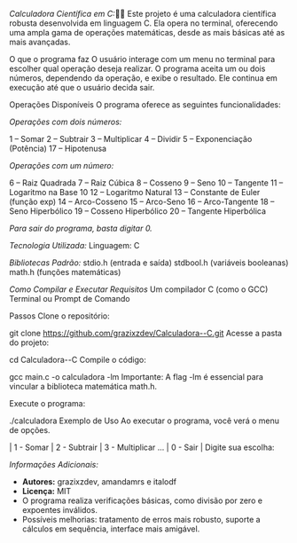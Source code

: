 *Calculadora Científica em C:*🎨🔢
Este projeto é uma calculadora científica robusta desenvolvida em linguagem C. Ela opera no terminal, oferecendo uma ampla gama de operações matemáticas, desde as mais básicas até as mais avançadas.

O que o programa faz
O usuário interage com um menu no terminal para escolher qual operação deseja realizar. O programa aceita um ou dois números, dependendo da operação, e exibe o resultado. Ele continua em execução até que o usuário decida sair.

Operações Disponíveis
O programa oferece as seguintes funcionalidades:

*Operações com dois números:*

1 – Somar
2 – Subtrair
3 – Multiplicar
4 – Dividir
5 – Exponenciação (Potência)
17 – Hipotenusa

*Operações com um número:*

6 – Raiz Quadrada
7 – Raiz Cúbica
8 – Cosseno
9 – Seno
10 – Tangente
11 – Logaritmo na Base 10
12 – Logaritmo Natural
13 – Constante de Euler (função exp)
14 – Arco-Cosseno
15 – Arco-Seno
16 – Arco-Tangente
18 – Seno Hiperbólico
19 – Cosseno Hiperbólico
20 – Tangente Hiperbólica

*Para sair do programa, basta digitar 0.*

*Tecnologia Utilizada:*
Linguagem: C

*Bibliotecas Padrão:*
stdio.h (entrada e saída)
stdbool.h (variáveis booleanas)
math.h (funções matemáticas)

*Como Compilar e Executar*
_Requisitos_
Um compilador C (como o GCC)
Terminal ou Prompt de Comando

Passos
Clone o repositório:

git clone https://github.com/grazixzdev/Calculadora--C.git
Acesse a pasta do projeto:

cd Calculadora--C
Compile o código:

gcc main.c -o calculadora -lm
Importante: A flag -lm é essencial para vincular a biblioteca matemática math.h.

Execute o programa:

./calculadora
Exemplo de Uso
Ao executar o programa, você verá o menu de opções.

| 1 - Somar
| 2 - Subtrair
| 3 - Multiplicar
...
| 0 - Sair
| Digite sua escolha:

*Informações Adicionais:*
- **Autores:** grazixzdev, amandamrs e italodf  
- **Licença:** MIT 
- O programa realiza verificações básicas, como divisão por zero e expoentes inválidos.  
- Possíveis melhorias: tratamento de erros mais robusto, suporte a cálculos em sequência, interface mais amigável.

